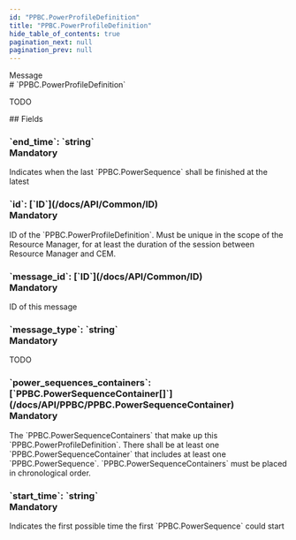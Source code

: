 ```yaml
---
id: "PPBC.PowerProfileDefinition"
title: "PPBC.PowerProfileDefinition"
hide_table_of_contents: true
pagination_next: null
pagination_prev: null
---
```


<div style={{ display: "flex", flexDirection: "row", alignItems: "start", justifyContent: "center" }}>
<div style={{ flexBasis: "35rem", flexGrow: "0", minWidth: "0" }}>
<div style={{ marginLeft: "1rem", marginBottom: "2rem" }}>
<div class="api-title">
<div style={{ width: "fit-content", fontWeight: 500, color: "gray" }}>
Message
</div>
# `PPBC.PowerProfileDefinition`
</div>


TODO

</div>

<div style={{ marginLeft: "1rem" }}>
## Fields
</div>
<div class="field-card">
<h3>`end_time`: <span className="type-link">`string`</span> <div style={{ float: "right", color: "#888888", fontSize: '10pt', fontWeight: "400" }}>Mandatory</div></h3>
Indicates when the last `PPBC.PowerSequence` shall be finished at the latest

</div>
<div class="field-card">
<h3>`id`: <span className="type-link">[`ID`](/docs/API/Common/ID)</span> <div style={{ float: "right", color: "#888888", fontSize: '10pt', fontWeight: "400" }}>Mandatory</div></h3>
ID of the `PPBC.PowerProfileDefinition`. Must be unique in the scope of the Resource Manager, for at least the duration of the session between Resource Manager and CEM.

</div>
<div class="field-card">
<h3>`message_id`: <span className="type-link">[`ID`](/docs/API/Common/ID)</span> <div style={{ float: "right", color: "#888888", fontSize: '10pt', fontWeight: "400" }}>Mandatory</div></h3>
ID of this message

</div>
<div class="field-card">
<h3>`message_type`: <span className="type-link">`string`</span> <div style={{ float: "right", color: "#888888", fontSize: '10pt', fontWeight: "400" }}>Mandatory</div></h3>
TODO

</div>
<div class="field-card">
<h3>`power_sequences_containers`: <span className="type-link">[`PPBC.PowerSequenceContainer[]`](/docs/API/PPBC/PPBC.PowerSequenceContainer)</span> <div style={{ float: "right", color: "#888888", fontSize: '10pt', fontWeight: "400" }}>Mandatory</div></h3>
The `PPBC.PowerSequenceContainers` that make up this `PPBC.PowerProfileDefinition`. There shall be at least one `PPBC.PowerSequenceContainer` that includes at least one `PPBC.PowerSequence`. `PPBC.PowerSequenceContainers` must be placed in chronological order.

</div>
<div class="field-card">
<h3>`start_time`: <span className="type-link">`string`</span> <div style={{ float: "right", color: "#888888", fontSize: '10pt', fontWeight: "400" }}>Mandatory</div></h3>
Indicates the first possible time the first `PPBC.PowerSequence` could start

</div>
</div>
</div>